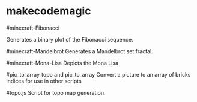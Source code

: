 # makecodemagic

#minecraft-Fibonacci

Generates a binary plot of the Fibonacci sequence.

#minecraft-Mandelbrot
Generates a Mandelbrot set fractal.

#minecraft-Mona-Lisa
Depicts the Mona Lisa

#pic_to_array_topo and pic_to_array
Convert a picture to an array of bricks indices for use in other scripts

#topo.js
Script for topo map generation.
